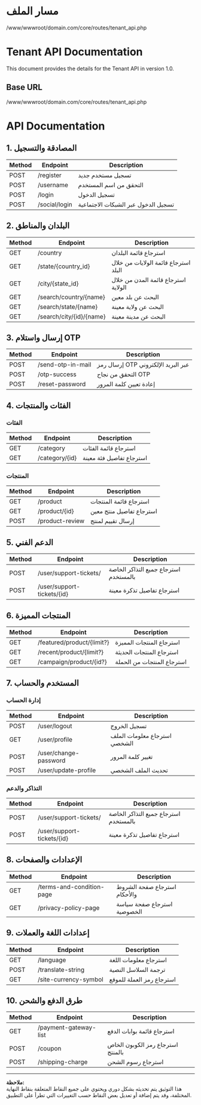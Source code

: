 # مسار الملف 
/www/wwwroot/domain.com/core/routes/tenant_api.php

# Tenant API Documentation

This document provides the details for the Tenant API in version 1.0.

## Base URL
/www/wwwroot/domain.com/core/routes/tenant_api.php

# API Documentation

## 1. **المصادقة والتسجيل**

| Method | Endpoint                   | Description                     |
|--------|----------------------------|---------------------------------|
| POST   | /register                   | تسجيل مستخدم جديد               |
| POST   | /username                   | التحقق من اسم المستخدم          |
| POST   | /login                      | تسجيل الدخول                    |
| POST   | /social/login               | تسجيل الدخول عبر الشبكات الاجتماعية |

## 2. **البلدان والمناطق**

| Method | Endpoint                        | Description                             |
|--------|---------------------------------|-----------------------------------------|
| GET    | /country                        | استرجاع قائمة البلدان                  |
| GET    | /state/{country_id}             | استرجاع قائمة الولايات من خلال البلد  |
| GET    | /city/{state_id}                | استرجاع قائمة المدن من خلال الولاية  |
| GET    | /search/country/{name}          | البحث عن بلد معين                      |
| GET    | /search/state/{name}            | البحث عن ولاية معينة                   |
| GET    | /search/city/{id}/{name}        | البحث عن مدينة معينة                   |

## 3. **إرسال واستلام OTP**

| Method | Endpoint                        | Description                             |
|--------|---------------------------------|-----------------------------------------|
| POST   | /send-otp-in-mail              | إرسال رمز OTP عبر البريد الإلكتروني    |
| POST   | /otp-success                    | التحقق من نجاح OTP                      |
| POST   | /reset-password                 | إعادة تعيين كلمة المرور                |

## 4. **الفئات والمنتجات**

### الفئات

| Method | Endpoint        | Description                 |
|--------|-----------------|-----------------------------|
| GET    | /category       | استرجاع قائمة الفئات        |
| GET    | /category/{id}  | استرجاع تفاصيل فئة معينة   |

### المنتجات

| Method | Endpoint        | Description                 |
|--------|-----------------|-----------------------------|
| GET    | /product        | استرجاع قائمة المنتجات     |
| GET    | /product/{id}   | استرجاع تفاصيل منتج معين   |
| POST   | /product-review | إرسال تقييم لمنتج          |

## 5. **الدعم الفني**

| Method | Endpoint                         | Description                          |
|--------|----------------------------------|--------------------------------------|
| POST   | /user/support-tickets/           | استرجاع جميع التذاكر الخاصة بالمستخدم |
| POST   | /user/support-tickets/{id}       | استرجاع تفاصيل تذكرة معينة         |

## 6. **المنتجات المميزة**

| Method | Endpoint                         | Description                          |
|--------|----------------------------------|--------------------------------------|
| GET    | /featured/product/{limit?}        | استرجاع المنتجات المميزة            |
| GET    | /recent/product/{limit?}          | استرجاع المنتجات الحديثة            |
| GET    | /campaign/product/{id?}           | استرجاع المنتجات من الحملة          |

## 7. **المستخدم والحساب**

### إدارة الحساب

| Method | Endpoint                     | Description                           |
|--------|------------------------------|---------------------------------------|
| POST   | /user/logout                 | تسجيل الخروج                         |
| GET    | /user/profile                | استرجاع معلومات الملف الشخصي        |
| POST   | /user/change-password        | تغيير كلمة المرور                   |
| POST   | /user/update-profile         | تحديث الملف الشخصي                  |

### التذاكر والدعم

| Method | Endpoint                         | Description                          |
|--------|----------------------------------|--------------------------------------|
| POST   | /user/support-tickets/           | استرجاع جميع التذاكر الخاصة بالمستخدم |
| POST   | /user/support-tickets/{id}       | استرجاع تفاصيل تذكرة معينة         |

## 8. **الإعدادات والصفحات**

| Method | Endpoint                       | Description                           |
|--------|--------------------------------|---------------------------------------|
| GET    | /terms-and-condition-page      | استرجاع صفحة الشروط والأحكام         |
| GET    | /privacy-policy-page           | استرجاع صفحة سياسة الخصوصية         |

## 9. **إعدادات اللغة والعملات**

| Method | Endpoint                       | Description                           |
|--------|--------------------------------|---------------------------------------|
| GET    | /language                      | استرجاع معلومات اللغة               |
| POST   | /translate-string              | ترجمة السلاسل النصية                |
| GET    | /site-currency-symbol          | استرجاع رمز العملة للموقع           |

## 10. **طرق الدفع والشحن**

| Method | Endpoint                       | Description                           |
|--------|--------------------------------|---------------------------------------|
| GET    | /payment-gateway-list          | استرجاع قائمة بوابات الدفع          |
| POST   | /coupon                        | استرجاع رمز الكوبون الخاص بالمنتج    |
| POST   | /shipping-charge               | استرجاع رسوم الشحن                   |

---

**ملاحظة:**  
هذا التوثيق يتم تحديثه بشكل دوري ويحتوي على جميع النقاط المتعلقة بنقاط النهاية المختلفة، وقد يتم إضافة أو تعديل بعض النقاط حسب التغييرات التي تطرأ على التطبيق.
